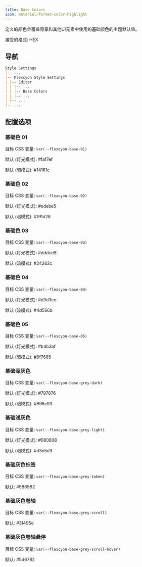 ```yaml
---
title: Base Colors
icon: material/format-color-highlight
---
```


定义的颜色会覆盖背景和其他UI元素中使用的基础颜色的主题默认值。

接受的格式: HEX

## 导航

```md
Style Settings
|-- ...
|-- Flexcyon Style Settings
| |-- Editor
| | |-- ...
| | |-- Base Colors
| | |-- ...
| |-- ...
|-- ...
```

## 配置选项

### 基础色 01

目标 CSS 变量: `var(--flexcyon-base-01)`

默认 (灯光模式):
<span class="col-sqr" style="background-color: #faf7ef"></span> #faf7ef

默认 (暗模式):
<span class="col-sqr" style="background-color: #14161c"></span> #14161c

### 基础色 02

目标 CSS 变量: `var(--flexcyon-base-02)`

默认 (灯光模式):
<span class="col-sqr" style="background-color: #edebe5"></span> #edebe5

默认 (暗模式):
<span class="col-sqr" style="background-color: #191d28"></span> #191d28

### 基础色 03

目标 CSS 变量: `var(--flexcyon-base-03)`

默认 (灯光模式):
<span class="col-sqr" style="background-color: #dddcd6"></span> #dddcd6

默认 (暗模式):
<span class="col-sqr" style="background-color: #24262c"></span> #24262c

### 基础色 04

目标 CSS 变量: `var(--flexcyon-base-04)`

默认 (灯光模式):
<span class="col-sqr" style="background-color: #d3d3ce"></span> #d3d3ce

默认 (暗模式):
<span class="col-sqr" style="background-color: #4d566b"></span> #4d566b

### 基础色 05

目标 CSS 变量: `var(--flexcyon-base-05)`

默认 (灯光模式):
<span class="col-sqr" style="background-color: #b4b3af"></span> #b4b3af

默认 (暗模式):
<span class="col-sqr" style="background-color: #6f7685"></span> #6f7685

### 基础深灰色

目标 CSS 变量: `var(--flexcyon-base-grey-dark)`

默认 (灯光模式):
<span class="col-sqr" style="background-color: #797876"></span> #797876

默认 (暗模式):
<span class="col-sqr" style="background-color: #898c93"></span> #898c93

### 基础浅灰色

目标 CSS 变量: `var(--flexcyon-base-grey-light)`

默认 (灯光模式):
<span class="col-sqr" style="background-color: #080808"></span> #080808

默认 (暗模式):
<span class="col-sqr" style="background-color: #d3d5d3"></span> #d3d5d3

### 基础灰色标签

目标 CSS 变量: `var(--flexcyon-base-grey-token)`

默认:
<span class="col-sqr" style="background-color: #586582"></span> #586582

### 基础灰色卷轴

目标 CSS 变量: `var(--flexcyon-base-grey-scroll)`

默认:
<span class="col-sqr" style="background-color: #3f495e"></span> #3f495e

### 基础灰色卷轴悬停

目标 CSS 变量: `var(--flexcyon-base-grey-scroll-hover)`

默认:
<span class="col-sqr" style="background-color: #5d6782"></span> #5d6782
